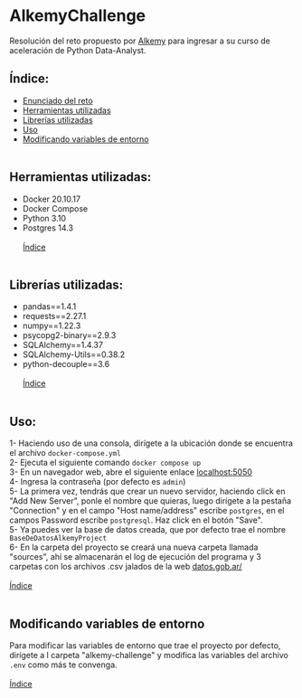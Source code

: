 # AlkemyChallenge

Resolución del reto propuesto por [Alkemy](https://www.alkemy.org) para ingresar a su curso de aceleración de Python Data-Analyst.<br>

## Índice:
* [Enunciado del reto](https://github.com/Casvill/AlkemyChallenge/blob/main/Challenge%20Data%20Analytics%20con%20Python.pdf)  
* [Herramientas utilizadas](#Herramientas-utilizadas)  
* [Librerías utilizadas](#Librerías-utilizadas)
* [Uso](#Uso)
* [Modificando variables de entorno](#Modificando-variables-de-entorno)<br><br>

## Herramientas utilizadas:    
- Docker 20.10.17  
- Docker Compose  
- Python 3.10  
- Postgres 14.3  
<br>[Índice](#Índice)<br><br> 
  
## Librerías utilizadas:   
- pandas==1.4.1
- requests==2.27.1
- numpy==1.22.3
- psycopg2-binary==2.9.3
- SQLAlchemy==1.4.37
- SQLAlchemy-Utils==0.38.2
- python-decouple==3.6  
<br>[Índice](#Índice)<br><br> 

## Uso:  
1-  Haciendo uso de una consola, dirígete a la ubicación donde se encuentra el archivo `docker-compose.yml`  
2-  Ejecuta el siguiente comando `docker compose up`  
3-  En un navegador web, abre el siguiente enlace [localhost:5050](http://127.0.0.1:5050)  
4-  Ingresa la contraseña (por defecto es `admin`)  
5-  La primera vez, tendrás que crear un nuevo servidor, haciendo click en "Add New Server", ponle el nombre que quieras, luego dirígete a la pestaña "Connection" 
y en el campo "Host name/address" escribe `postgres`, en el campos Password escribe `postgresql`. Haz click en el botón "Save".  
5-  Ya puedes ver la base de datos creada, que por defecto trae el nombre `BaseDeDatosAlkemyProject`  
6-  En la carpeta del proyecto se creará una nueva carpeta llamada "sources", ahí se almacenarán el log de ejecución del programa y 3 carpetas con los archivos 
.csv jalados de la web [datos.gob.ar/](https://datos.gob.ar/)  
<br>[Índice](#Índice)<br><br> 

## Modificando variables de entorno  
Para modificar las variables de entorno que trae el proyecto por defecto, dirígete a l carpeta "alkemy-challenge" y modifica las variables del archivo `.env`
como más te convenga.  
<br>[Índice](#Índice)<br><br> 

